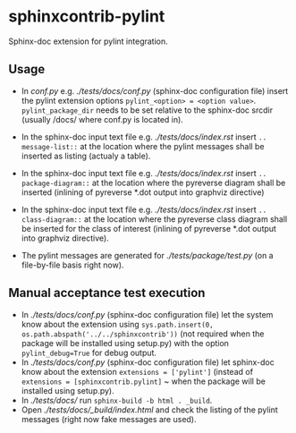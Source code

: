 # sphinxcontrib-pylint
Sphinx-doc extension for pylint integration.

## Usage
- In *conf.py* e.g. *./tests/docs/conf.py* (sphinx-doc configuration file) insert
  the pylint extension options `pylint_<option> = <option value>`.
  `pylint_package_dir` needs to be set relative to the sphinx-doc srcdir
  (usually <project>/docs/ where conf.py is located in).
- In the sphinx-doc input text file e.g. *./tests/docs/index.rst* insert
  `.. message-list::` at the location where the pylint messages shall be inserted
  as listing (actualy a table).
- In the sphinx-doc input text file e.g. *./tests/docs/index.rst* insert
  `.. package-diagram::` at the location where the pyreverse diagram shall be
  inserted (inlining of pyreverse *.dot output into graphviz directive)
- In the sphinx-doc input text file e.g. *./tests/docs/index.rst* insert
  `.. class-diagram::` at the location where the pyreverse class diagram shall be
  inserted for the class of interest (inlining of pyreverse *.dot output into graphviz directive).

- The pylint messages are generated for *./tests/package/test.py* (on a file-by-file basis right now).

## Manual acceptance test execution
- In *./tests/docs/conf.py* (sphinx-doc configuration file) let the system know
  about the extension using `sys.path.insert(0, os.path.abspath('../../sphinxcontrib'))`
  (not required when the package will be installed using setup.py) with the option
  `pylint_debug=True` for debug output. 
- In *./tests/docs/conf.py* (sphinx-doc configuration file) let sphinx-doc know
  about the extension `extensions = ['pylint']` (instead of `extensions = [sphinxcontrib.pylint]`
  ~ when the package will be installed using setup.py).
- In *./tests/docs/* run `sphinx-build -b html . _build`.
- Open *./tests/docs/_build/index.html* and check the listing of the pylint messages
  (right now fake messages are used).
